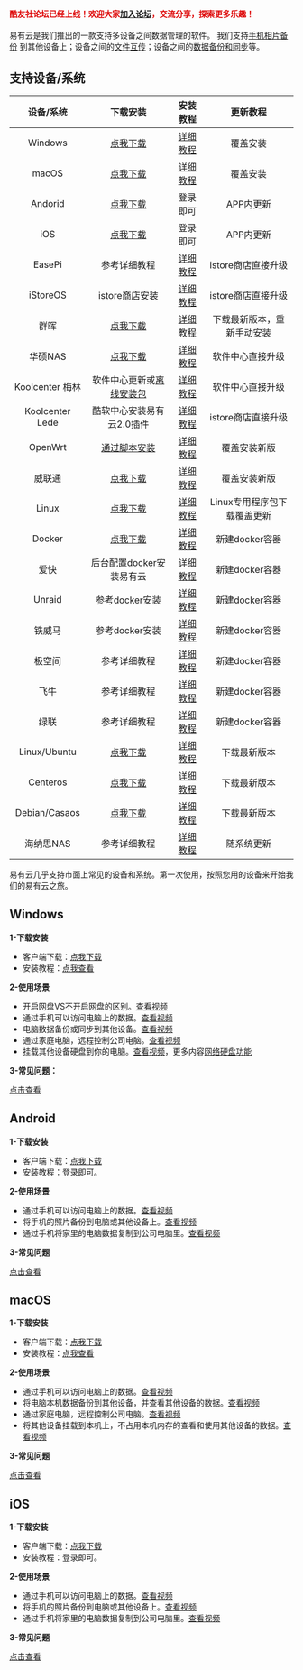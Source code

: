 #### <font color="#dd0000">酷友社论坛已经上线！欢迎大家[加入论坛](https://www.koolcenter.com)，交流分享，探索更多乐趣！</font><br />

易有云是我们推出的一款支持多设备之间数据管理的软件。
我们支持[手机相片备份](https://doc.linkease.com/zh/guide/linkease/function/photo_backup.html/) 到其他设备上；设备之间的[文件互传](https://doc.linkease.com/zh/guide/linkease/function/file_transfer.html)；设备之间的[数据备份和同步](https://doc.linkease.com/zh/guide/linkease/function/file_backup.html)等。

## 支持设备/系统

|  设备/系统   | 下载安装  | 安装教程  | 更新教程   |
|  :-:  | :-:  |  :-:   |  :-:   |
|Windows|[点我下载](https://www.linkease.com/download/?type=Windows)|[详细教程](/zh/guide/linkease/install/device/windows.html)|覆盖安装|
|macOS|[点我下载](https://www.linkease.com/download/?type=macOS)|[详细教程](/zh/guide/linkease/install/device/mac.html)|覆盖安装|
|Andorid|[点我下载](https://www.linkease.com/download/?type=Andorid)|登录即可|APP内更新|
|iOS|[点我下载](https://www.linkease.com/download/?type=iOS)|登录即可|APP内更新|
|EasePi|参考详细教程|[详细教程](/zh/guide/linkease/install/device/easepi.html)|istore商店直接升级|
|iStoreOS|istore商店安装|[详细教程](/zh/guide/linkease/install/device/istoreos.html)|istore商店直接升级|
|群晖|[点我下载](https://www.linkease.com/download/?type=群晖)|[详细教程](/zh/guide/linkease/install/device/synology.html)|下载最新版本，重新手动安装|
|华硕NAS|[点我下载](https://fw.koolcenter.com/binary/LinkEase/Asus-Nas/)|[详细教程](/zh/guide/linkease/install/device/asus_nas.html)|软件中心直接升级|
|Koolcenter 梅林|软件中心更新或[离线安装包](https://rogsoft.ddnsto.com/linkease/linkease.tar.gz)|[详细教程](/zh/guide/linkease/install/device/koolcenter_merlin.html)|软件中心直接升级|
|Koolcenter Lede|酷软中心安装易有云2.0插件|[详细教程](/zh/guide/linkease/install/device/koolcenter_lede.html)|istore商店直接升级 |
|OpenWrt|[通过脚本安装](https://www.linkease.com/download/?type=%E6%9B%B4%E5%A4%9A)|[详细教程](/zh/guide/linkease/install/device/openwrt.html)| 覆盖安装新版 |
|威联通|[点我下载](https://www.linkease.com/download/?type=更多)|[详细教程](/zh/guide/linkease/install/device/qnap.html)|覆盖安装新版|
|Linux|[点我下载](https://www.linkease.com/download/?type=更多)|[详细教程](/zh/guide/linkease/install/device/linux.html)|Linux专用程序包下载覆盖更新|
|Docker|[点我下载](https://www.linkease.com/download/?type=Docker)|[详细教程](/zh/guide/linkease/install/device/docker.html)|新建docker容器|
|爱快| 后台配置docker安装易有云 | [详细教程](/zh/guide/linkease/install/device/ikuai.html) | 新建docker容器 |
|Unraid|参考docker安装| [详细教程](/zh/guide/linkease/install/device/docker.html) |  新建docker容器 |
|铁威马|参考docker安装| [详细教程](/zh/guide/linkease/install/device/docker.html) | 新建docker容器 |
|极空间|参考详细教程| [详细教程](/zh/guide/linkease/install/device/zspace.html) |  新建docker容器 |
|飞牛|参考详细教程| [详细教程](/zh/guide/linkease/install/device/fn.html) |  新建docker容器 |
|绿联|参考详细教程 | [详细教程](/zh/guide/linkease/install/device/ugreen.html) |  新建docker容器 |
| Linux/Ubuntu|[点我下载](https://fw.koolcenter.com/binary/LinkEase/LinuxStorage/) | [详细教程](/zh/guide/linkease/install/device/linux.html) | 下载最新版本 |
|Centeros| [点我下载](https://fw.koolcenter.com/binary/LinkEase/LinuxStorage/) | [详细教程](/zh/guide/linkease/install/device/linux.html) | 下载最新版本 |
|Debian/Casaos| [点我下载](https://fw.koolcenter.com/binary/LinkEase/LinuxStorage/) | [详细教程](/zh/guide/linkease/install/device/linux.html) | 下载最新版本 |
| 海纳思NAS |参考详细教程|  [详细教程](/zh/guide/linkease/install/device/histb.html)  |  随系统更新  |

易有云几乎支持市面上常见的设备和系统。第一次使用，按照您用的设备来开始我们的易有云之旅。

## Windows

**1-下载安装**

- 客户端下载：[点我下载](https://www.linkease.com/download/?type=Windows)
- 安装教程：[点我查看](/zh/guide/linkease/install/device/windows.html)

**2-使用场景**

- 开启网盘VS不开启网盘的区别。[查看视频](https://www.bilibili.com/video/BV1QDqtYAEVh/)
- 通过手机可以访问电脑上的数据。[查看视频](https://www.bilibili.com/video/BV1C8BPYpE61/)
- 电脑数据备份或同步到其他设备。[查看视频](暂无)
- 通过家庭电脑，远程控制公司电脑。[查看视频](暂无)
- 挂载其他设备硬盘到你的电脑。[查看视频](https://www.bilibili.com/video/BV1twBNYhEPu/)，更多内容[网络硬盘功能](/zh/guide/linkease/more/network_drive.html#网络硬盘)

**3-常见问题：**

[点击查看](/zh/guide/linkease/feedback/faq.html)

## Android

**1-下载安装**

- 客户端下载：[点我下载](https://www.linkease.com/download/?type=Andorid)
- 安装教程：登录即可。

**2-使用场景**

- 通过手机可以访问电脑上的数据。[查看视频]()
- 将手机的照片备份到电脑或其他设备上。[查看视频]()
- 通过手机将家里的电脑数据复制到公司电脑里。[查看视频]()

**3-常见问题**

[点击查看](/zh/guide/linkease/feedback/faq.html)

## macOS

**1-下载安装**

- 客户端下载：[点我下载](https://www.linkease.com/download/?type=macOS)
- 安装教程：[点我查看](/zh/guide/linkease/install/device/mac.html)

**2-使用场景**

- 通过手机可以访问电脑上的数据。[查看视频]()
- 将电脑本机数据备份到其他设备，并查看其他设备的数据。[查看视频]()
- 通过家庭电脑，远程控制公司电脑。[查看视频]()
- 将其他设备挂载到本机上，不占用本机内存的查看和使用其他设备的数据。[查看视频]()

**3-常见问题**

[点击查看](/zh/guide/linkease/feedback/faq.html)

## iOS

**1-下载安装**

- 客户端下载：[点我下载](https://www.linkease.com/download/?type=iOS)
- 安装教程：登录即可。

**2-使用场景**

- 通过手机可以访问电脑上的数据。[查看视频]()
- 将手机的照片备份到电脑或其他设备上。[查看视频]()
- 通过手机将家里的电脑数据复制到公司电脑里。[查看视频]()

**3-常见问题**

[点击查看](/zh/guide/linkease/feedback/faq.html)